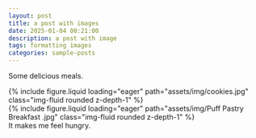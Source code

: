 ```yaml
---
layout: post
title: a post with images
date: 2025-01-04 00:21:00
description: a post with image
tags: formatting images
categories: sample-posts
---
```


Some delicious meals.

<div class="row mt-3">
    <div class="col-sm mt-3 mt-md-0">
        {% include figure.liquid loading="eager" path="assets/img/cookies.jpg" class="img-fluid rounded z-depth-1" %}
    </div>
    <div class="col-sm mt-3 mt-md-0">
        {% include figure.liquid loading="eager" path="assets/img/Puff Pastry Breakfast .jpg" class="img-fluid rounded z-depth-1" %}
    </div>
</div>
<div class="caption">
    It makes me feel hungry.
</div>
